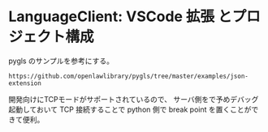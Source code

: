 # LanguageClient: VSCode 拡張 とプロジェクト構成

pygls のサンプルを参考にする。

`https://github.com/openlawlibrary/pygls/tree/master/examples/json-extension`

開発向けにTCPモードがサポートされているので、
サーバ側をで予めデバッグ起動しておいて TCP 接続することで python 側で break point を置くことができて便利。
